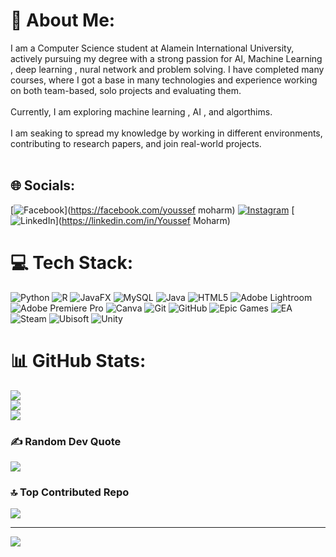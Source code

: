 # 💫 About Me:
I am a Computer Science student at Alamein International University, actively pursuing my degree with a strong passion for AI, Machine Learning , deep learning , nural network and problem solving. I have completed many courses, where I got a base in many technologies and experience working on both team-based, solo projects and evaluating them.<br><br> Currently, I am exploring machine learning , AI , and algorthims.<br><br>I am seaking to spread my knowledge by working in different environments, contributing to research papers, and join real-world  projects.<br><br>


## 🌐 Socials:
[![Facebook](https://img.shields.io/badge/Facebook-%231877F2.svg?logo=Facebook&logoColor=white)](https://facebook.com/youssef moharm) 
[![Instagram](https://img.shields.io/badge/Instagram-%23E4405F.svg?logo=Instagram&logoColor=white)](https://instagram.com/__moharm__) 
[![LinkedIn](https://img.shields.io/badge/LinkedIn-%230077B5.svg?logo=linkedin&logoColor=white)](https://linkedin.com/in/Youssef Moharm) 

# 💻 Tech Stack:
![Python](https://img.shields.io/badge/python-3670A0?style=for-the-badge&logo=python&logoColor=ffdd54) ![R](https://img.shields.io/badge/r-%23276DC3.svg?style=for-the-badge&logo=r&logoColor=white) ![JavaFX](https://img.shields.io/badge/javafx-%23FF0000.svg?style=for-the-badge&logo=javafx&logoColor=white) ![MySQL](https://img.shields.io/badge/mysql-4479A1.svg?style=for-the-badge&logo=mysql&logoColor=white) ![Java](https://img.shields.io/badge/java-%23ED8B00.svg?style=for-the-badge&logo=openjdk&logoColor=white) ![HTML5](https://img.shields.io/badge/html5-%23E34F26.svg?style=for-the-badge&logo=html5&logoColor=white) ![Adobe Lightroom](https://img.shields.io/badge/Adobe%20Lightroom-31A8FF.svg?style=for-the-badge&logo=Adobe%20Lightroom&logoColor=white) ![Adobe Premiere Pro](https://img.shields.io/badge/Adobe%20Premiere%20Pro-9999FF.svg?style=for-the-badge&logo=Adobe%20Premiere%20Pro&logoColor=white) ![Canva](https://img.shields.io/badge/Canva-%2300C4CC.svg?style=for-the-badge&logo=Canva&logoColor=white) ![Git](https://img.shields.io/badge/git-%23F05033.svg?style=for-the-badge&logo=git&logoColor=white) ![GitHub](https://img.shields.io/badge/github-%23121011.svg?style=for-the-badge&logo=github&logoColor=white) ![Epic Games](https://img.shields.io/badge/epicgames-%23313131.svg?style=for-the-badge&logo=epicgames&logoColor=white) ![EA](https://img.shields.io/badge/ea-%23000000.svg?style=for-the-badge&logo=ea&logoColor=white) ![Steam](https://img.shields.io/badge/steam-%23000000.svg?style=for-the-badge&logo=steam&logoColor=white) ![Ubisoft](https://img.shields.io/badge/Ubisoft-%23F5F5F5.svg?style=for-the-badge&logo=Ubisoft&logoColor=black) ![Unity](https://img.shields.io/badge/unity-%23000000.svg?style=for-the-badge&logo=unity&logoColor=white)
# 📊 GitHub Stats:
![](https://github-readme-stats.vercel.app/api?username=youssefmoharm&theme=dark&hide_border=false&include_all_commits=true&count_private=false)<br/>
![](https://github-readme-streak-stats.herokuapp.com/?user=youssefmoharm&theme=dark&hide_border=false)<br/>
![](https://github-readme-stats.vercel.app/api/top-langs/?username=youssefmoharm&theme=dark&hide_border=false&include_all_commits=true&count_private=false&layout=compact)

### ✍️ Random Dev Quote
![](https://quotes-github-readme.vercel.app/api?type=horizontal&theme=radical)

### 🔝 Top Contributed Repo
![](https://github-contributor-stats.vercel.app/api?username=youssefmoharm&limit=5&theme=dark&combine_all_yearly_contributions=true)

---
[![](https://visitcount.itsvg.in/api?id=youssefmoharm&icon=0&color=0)](https://visitcount.itsvg.in)

<!-- Proudly created with GPRM ( https://gprm.itsvg.in ) -->
